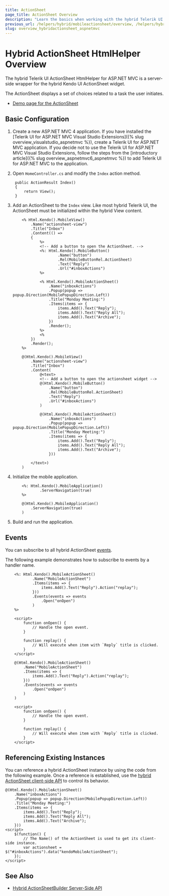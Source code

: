 ```yaml
---
title: ActionSheet
page_title: ActionSheet Overview
description: "Learn the basics when working with the hybrid Telerik UI ActionSheet HtmlHelper for ASP.NET MVC."
previous_url: /helpers/hybrid/mobileactionsheet/overview, /helpers/hybrid/mobileactionsheet
slug: overview_hybridactionsheet_aspnetmvc
---
```


# Hybrid ActionSheet HtmlHelper Overview

The hybrid Telerik UI ActionSheet HtmlHelper for ASP.NET MVC is a server-side wrapper for the hybrid Kendo UI ActionSheet widget.

The ActionSheet displays a set of choices related to a task the user initiates.

* [Demo page for the ActionSheet](http://demos.telerik.com/kendo-ui/m/index#actionsheet/index)

## Basic Configuration

1. Create a new ASP.NET MVC 4 application. If you have installed the [Telerik UI for ASP.NET MVC Visual Studio Extensions]({% slug overview_visualstudio_aspnetmvc %}), create a Telerik UI for ASP.NET MVC application. If you decide not to use the Telerik UI for ASP.NET MVC Visual Studio Extensions, follow the steps from the [introductory article]({% slug overview_aspnetmvc6_aspnetmvc %}) to add Telerik UI for ASP.NET MVC to the application.
1. Open `HomeController.cs` and modify the `Index` action method.

        public ActionResult Index()
        {
            return View();
        }

1. Add an ActionSheet to the `Index` view. Like most hybrid Telerik UI, the ActionSheet must be initialized within the hybrid View content.

    ```ASPX
        <% Html.Kendo().MobileView()
            .Name("actionsheet-view")
            .Title("Inbox")
            .Content(() =>
            {
                %>
                <!-- Add a button to open the ActionSheet. -->
                <%: Html.Kendo().MobileButton()
                        .Name("button")
                        .Rel(MobileButtonRel.ActionSheet)
                        .Text("Reply")
                        .Url("#inboxActions")
                %>

                <% Html.Kendo().MobileActionSheet()
                    .Name("inboxActions")
                    .Popup(popup => popup.Direction(MobilePopupDirection.Left))
                    .Title("Monday Meeting:")
                    .Items(items => {
                        items.Add().Text("Reply");
                        items.Add().Text("Reply All");
                        items.Add().Text("Archive");
                    })
                    .Render();
                %>
                <%
            })
            .Render();
        %>
    ```
    ```Razor
        @(Html.Kendo().MobileView()
            .Name("actionsheet-view")
            .Title("Inbox")
            .Content(
                @<text>
                <!-- Add a button to open the actionsheet widget -->
                @(Html.Kendo().MobileButton()
                    .Name("button")
                    .Rel(MobileButtonRel.ActionSheet)
                    .Text("Reply")
                    .Url("#inboxActions")
                )

                @(Html.Kendo().MobileActionSheet()
                    .Name("inboxActions")
                    .Popup(popup => popup.Direction(MobilePopupDirection.Left))
                    .Title("Monday Meeting:")
                    .Items(items => {
                        items.Add().Text("Reply");
                        items.Add().Text("Reply All");
                        items.Add().Text("Archive");
                    }))

            </text>)
        )
    ```

1. Initialize the mobile application.

    ```ASPX
        <%: Html.Kendo().MobileApplication()
                .ServerNavigation(true)
        %>
    ```
    ```Razor
        @(Html.Kendo().MobileApplication()
            .ServerNavigation(true)
        )
    ```

1. Build and run the application.

## Events

You can subscribe to all hybrid ActionSheet [events](https://docs.telerik.com/kendo-ui/api/javascript/mobile/ui/actionsheet#events).

The following example demonstrates how to subscribe to events by a handler name.

```ASPX
    <%: Html.Kendo().MobileActionSheet()
            .Name("MobileActionSheet")
            .Items(items => {
                items.Add().Text("Reply").Action("replay");
            }))
            .Events(events => events
                .Open("onOpen")
            )
    %>

    <script>
        function onOpen() {
            // Handle the open event.
        }

        function replay() {
            // Will execute when item with `Reply` title is clicked.
        }
    </script>
```
```Razor
    @(Html.Kendo().MobileActionSheet()
        .Name("MobileActionSheet")
        .Items(items => {
            items.Add().Text("Reply").Action("replay");
        }))
        .Events(events => events
            .Open("onOpen")
        )
    )

    <script>
        function onOpen() {
            // Handle the open event.
        }

        function replay() {
            // Will execute when item with `Reply` title is clicked.
        }
    </script>
```

## Referencing Existing Instances

You can reference a hybrid ActionSheet instance by using the code from the following example. Once a reference is established, use the [hybrid ActionSheet client-side API](https://docs.telerik.com/kendo-ui/api/javascript/mobile/ui/actionsheet#methods) to control its behavior.

    @(Html.Kendo().MobileActionSheet()
        .Name("inboxActions")
        .Popup(popup => popup.Direction(MobilePopupDirection.Left))
        .Title("Monday Meeting:")
        .Items(items => {
            items.Add().Text("Reply");
            items.Add().Text("Reply All");
            items.Add().Text("Archive");
        }))
    <script>
        $(function() {
            // The Name() of the ActionSheet is used to get its client-side instance.
            var actionsheet = $("#inboxActions").data("kendoMobileActionSheet");
        });
    </script>

## See Also

* [Hybrid ActionSheetBuilder Server-Side API](/api/Kendo.Mvc.UI.Fluent/MobileActionSheetBuilder)
